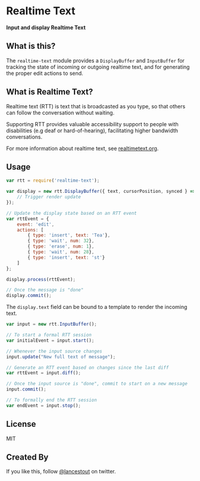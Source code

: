 # Realtime Text
**Input and display Realtime Text**


## What is this?

The `realtime-text` module provides a `DisplayBuffer` and `InputBuffer` for tracking the state of incoming or outgoing realtime text, and for generating the proper edit actions to send.

## What is Realtime Text?

Realtime text (RTT) is text that is broadcasted as you type, so that others can follow the conversation without waiting. 

Supporting RTT provides valuable accessibility support to people with disabilities (e.g deaf or hard-of-hearing), facilitating higher bandwidth conversations.

For more information about realtime text, see [realtimetext.org](http://www.realtimetext.org).

## Usage

```javascript
var rtt = require('realtime-text');

var display = new rtt.DisplayBuffer({ text, cursorPosition, synced } => {
    // Trigger render update
});

// Update the display state based on an RTT event
var rttEvent = {
    event: 'edit',
    actions: [
        { type: 'insert', text: 'Tea'},
        { type: 'wait', num: 32},
        { type: 'erase', num: 1},
        { type: 'wait', num: 28},
        { type: 'insert', text: 'st'}
    ]
};

display.process(rttEvent);

// Once the message is "done"
display.commit();
```

The `display.text` field can be bound to a template to render the incoming text.

```javascript
var input = new rtt.InputBuffer();

// To start a formal RTT session
var initialEvent = input.start();

// Whenever the input source changes
input.update("New full text of message");

// Generate an RTT event based on changes since the last diff
var rttEvent = input.diff();

// Once the input source is "done", commit to start on a new message
input.commit();

// To formally end the RTT session
var endEvent = input.stop();
```

## License

MIT

## Created By

If you like this, follow [@lancestout](http://twitter.com/lancestout) on twitter.

